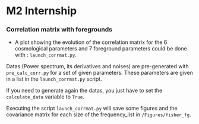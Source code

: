 # M2 Internship

### Correlation matrix with foregrounds
  - A plot showing the evolution of the correlation matrix for the 6 cosmological parameters and 7 foreground parameters could be done with : `launch_corrmat.py`.

  Datas (Power spectrum, its derivatives and noises) are pre-generated with `pre_calc_corr.py` for a set of given parameters.
  These parameters are given in a list in the `launch_corrmat.py` script.

  If you need to generate again the datas, you just have to set the `calculate_data` variable to `True`.

  Executing the script `launch_corrmat.py` will save some figures and the covariance matrix for each size of the frequency_list in `/Figures/fisher_fg`.

  
